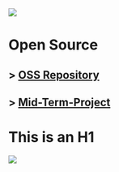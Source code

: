 <img src="https://capsule-render.vercel.app/api?type=wave&color=auto&height=300&section=header&text=CHOI%20JS%20Studying&fontSize=90" />


# Open Source
## > [OSS Repository](https://github.com/Nacsz/OSS_Practice)
## > [Mid-Term-Project](https://github.com/Nacsz/Mid-Term-Project)
This is an H1
=============
<!--
**Nacsz/Nacsz** is a ✨ _special_ ✨ repository because its `README.md` (this file) appears on your GitHub profile.

Here are some ideas to get you started:

- 🔭 I’m currently working on ...
- 🌱 I’m currently learning ...
- 👯 I’m looking to collaborate on ...
- 🤔 I’m looking for help with ...
- 💬 Ask me about ...
- 📫 How to reach me: ...
- 😄 Pronouns: ...
- ⚡ Fun fact: ...
-->
<a href="https://github.com/devxb/gitanimals">
    <img src = "https://render.gitanimals.org/farms/{nacsz}"/>
</a>

